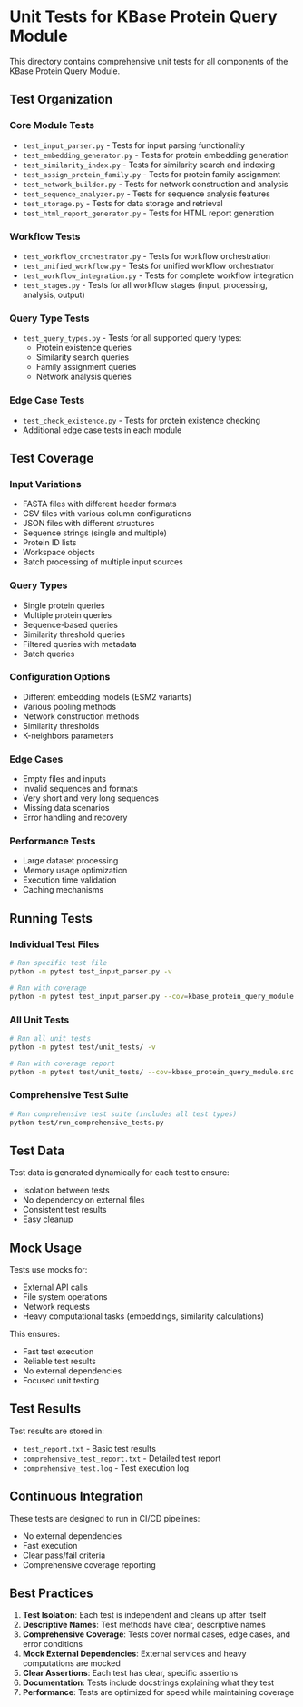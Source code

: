 # Unit Tests for KBase Protein Query Module

This directory contains comprehensive unit tests for all components of the KBase Protein Query Module.

## Test Organization

### Core Module Tests
- `test_input_parser.py` - Tests for input parsing functionality
- `test_embedding_generator.py` - Tests for protein embedding generation
- `test_similarity_index.py` - Tests for similarity search and indexing
- `test_assign_protein_family.py` - Tests for protein family assignment
- `test_network_builder.py` - Tests for network construction and analysis
- `test_sequence_analyzer.py` - Tests for sequence analysis features
- `test_storage.py` - Tests for data storage and retrieval
- `test_html_report_generator.py` - Tests for HTML report generation

### Workflow Tests
- `test_workflow_orchestrator.py` - Tests for workflow orchestration
- `test_unified_workflow.py` - Tests for unified workflow orchestrator
- `test_workflow_integration.py` - Tests for complete workflow integration
- `test_stages.py` - Tests for all workflow stages (input, processing, analysis, output)

### Query Type Tests
- `test_query_types.py` - Tests for all supported query types:
  - Protein existence queries
  - Similarity search queries
  - Family assignment queries
  - Network analysis queries

### Edge Case Tests
- `test_check_existence.py` - Tests for protein existence checking
- Additional edge case tests in each module

## Test Coverage

### Input Variations
- FASTA files with different header formats
- CSV files with various column configurations
- JSON files with different structures
- Sequence strings (single and multiple)
- Protein ID lists
- Workspace objects
- Batch processing of multiple input sources

### Query Types
- Single protein queries
- Multiple protein queries
- Sequence-based queries
- Similarity threshold queries
- Filtered queries with metadata
- Batch queries

### Configuration Options
- Different embedding models (ESM2 variants)
- Various pooling methods
- Network construction methods
- Similarity thresholds
- K-neighbors parameters

### Edge Cases
- Empty files and inputs
- Invalid sequences and formats
- Very short and very long sequences
- Missing data scenarios
- Error handling and recovery

### Performance Tests
- Large dataset processing
- Memory usage optimization
- Execution time validation
- Caching mechanisms

## Running Tests

### Individual Test Files
```bash
# Run specific test file
python -m pytest test_input_parser.py -v

# Run with coverage
python -m pytest test_input_parser.py --cov=kbase_protein_query_module.src.input_parser
```

### All Unit Tests
```bash
# Run all unit tests
python -m pytest test/unit_tests/ -v

# Run with coverage report
python -m pytest test/unit_tests/ --cov=kbase_protein_query_module.src --cov-report=html
```

### Comprehensive Test Suite
```bash
# Run comprehensive test suite (includes all test types)
python test/run_comprehensive_tests.py
```

## Test Data

Test data is generated dynamically for each test to ensure:
- Isolation between tests
- No dependency on external files
- Consistent test results
- Easy cleanup

## Mock Usage

Tests use mocks for:
- External API calls
- File system operations
- Network requests
- Heavy computational tasks (embeddings, similarity calculations)

This ensures:
- Fast test execution
- Reliable test results
- No external dependencies
- Focused unit testing

## Test Results

Test results are stored in:
- `test_report.txt` - Basic test results
- `comprehensive_test_report.txt` - Detailed test report
- `comprehensive_test.log` - Test execution log

## Continuous Integration

These tests are designed to run in CI/CD pipelines:
- No external dependencies
- Fast execution
- Clear pass/fail criteria
- Comprehensive coverage reporting

## Best Practices

1. **Test Isolation**: Each test is independent and cleans up after itself
2. **Descriptive Names**: Test methods have clear, descriptive names
3. **Comprehensive Coverage**: Tests cover normal cases, edge cases, and error conditions
4. **Mock External Dependencies**: External services and heavy computations are mocked
5. **Clear Assertions**: Each test has clear, specific assertions
6. **Documentation**: Tests include docstrings explaining what they test
7. **Performance**: Tests are optimized for speed while maintaining coverage 